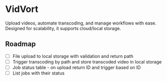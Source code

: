 # VidVort

Upload videos, automate transcoding, and manage workflows with ease. Designed for scalability, it supports cloud/local storage.

## Roadmap

- [ ] File upload to local storage with validation and return path
- [ ] Trigger transcoding by path and store transcoded video in local storage
- [ ] Job status table - on upload return ID and trigger based on ID
- [ ] List jobs with their status
